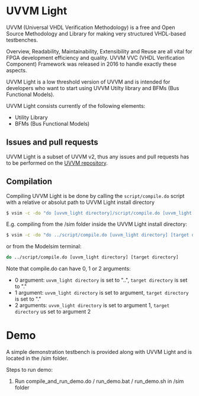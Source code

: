 #  UVVM Light
UVVM (Universal VHDL Verification Methodology) is a free and Open Source Methodology and Library for making very structured VHDL-based testbenches.

Overview, Readability, Maintainability, Extensibility and Reuse are all vital for FPGA development efficiency and quality.
UVVM VVC (VHDL Verification Component) Framework was released in 2016 to handle exactly these aspects.

UVVM Light is a low threshold version of UVVM and is intended for developers who want to start using UVVM Utilty library and BFMs (Bus Functional Models).

UVVM Light consists currently of the following elements:
- Utility Library
- BFMs (Bus Functional Models)


## Issues and pull requests
UVVM Light is a subset of UVVM v2, thus any issues and pull requests has to be performed on the [UVVM repository](https://github.com/UVVM/UVVM). 


## Compilation
Compiling UVVM Light is be done by calling the `script/compile.do` script with a relative or absolut path to UVVM Light install directory
```sh
$ vsim -c -do "do [uvvm_light directory]/script/compile.do [uvvm_light directory] [target directory]"
```

E.g. compiling from the /sim folder inside the UVVM Light install directory:
```sh
$ vsim -c -do "do ../script/compile.do [uvvm_light directory] [target directory]"
```
or from the Modelsim terminal:
```sh
do ../script/compile.do [uvvm_light directory] [target directory]
```

Note that compile.do can have 0, 1 or 2 arguments:
- 0 argument: `uvvm_light directory` is set to "..", `target directory` is set to "."
- 1 argument: `uvvm_light directory` is set to argument, `target directory` is set to "."
- 2 arguments: `uvvm_light directory` is set to argument 1, `target directory` us set to argument 2


# Demo
A simple demonstration testbench is provided along with UVVM Light and is located in the /sim folder. 

Steps to run demo:
1. Run compile_and_run_demo.do / run_demo.bat / run_demo.sh in /sim folder

